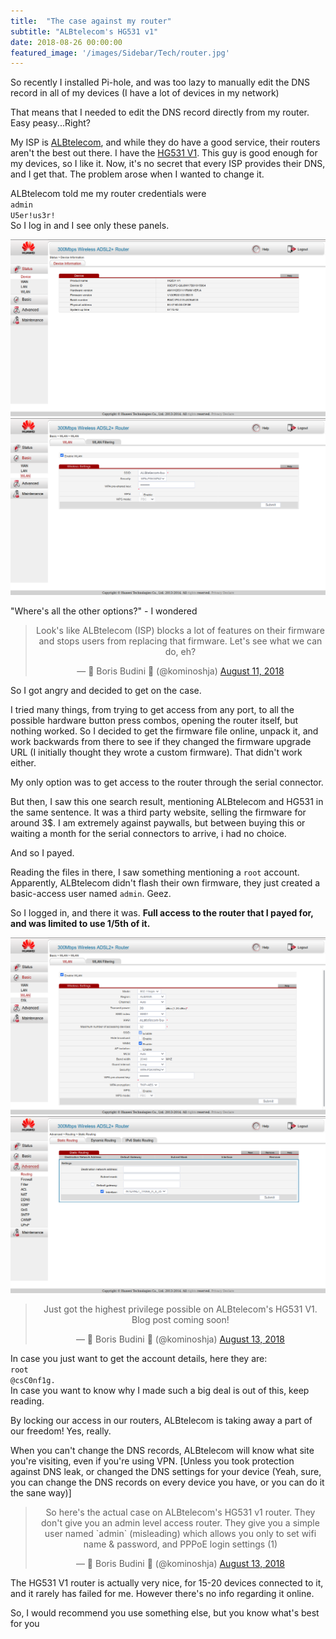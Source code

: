 ```yaml
---
title:  "The case against my router"
subtitle: "ALBtelecom's HG531 v1"
date: 2018-08-26 00:00:00
featured_image: '/images/Sidebar/Tech/router.jpg'
---
```


So recently I installed Pi-hole, and was too lazy to manually edit the DNS record in all of my devices (I have a lot of devices in my network)

That means that I needed to edit the DNS record directly from my router. Easy peasy...Right?

My ISP is [ALBtelecom](https://www.albtelecom.al), and while they do have a good service, their routers aren't the best out there. I have the [HG531 V1](https://consumer.huawei.com/eg-en/support/smart-home/hg531-v1-10/). This guy is good enough for my devices, so I like it.
Now, it's no secret that every ISP provides their DNS, and I get that.
The problem arose when I wanted to change it.

ALBtelecom told me my router credentials were
<br />`admin`<br />`U5er!us3r!`<br />
So I log in and I see only these panels.

<div class="gallery" data-columns="2">
	<img src="/images/Tech/router/admin1.png">
	<img src="/images/Tech/router/admin2.png">
</div>

"Where's all the other options?" - I wondered
<center><blockquote class="twitter-tweet" data-lang="en"><p lang="en" dir="ltr">Look&#39;s like ALBtelecom (ISP) blocks a lot of features on their firmware and stops users from replacing that firmware. Let&#39;s see what we can do, eh?</p>&mdash; 👾 Boris Budini 👾 (@kominoshja) <a href="https://twitter.com/kominoshja/status/1028427917792096257?ref_src=twsrc%5Etfw">August 11, 2018</a></blockquote><script async src="https://platform.twitter.com/widgets.js" charset="utf-8"></script></center>
So I got angry and decided to get on the case.


I tried many things, from trying to get access from any port, to all the possible hardware button press combos, opening the router itself, but nothing worked. So I decided to get the firmware file online, unpack it, and work backwards from there to see if they changed the firmware upgrade URL (I initially thought they wrote a custom firmware). That didn't work either.

My only option was to get access to the router through the serial connector.

But then, I saw this one search result, mentioning ALBtelecom and HG531 in the same sentence.
It was a third party website, selling the firmware for around 3$. I am extremely against paywalls, but between buying this or waiting a month for the serial connectors to arrive, i had no choice.

And so I payed.

Reading the files in there, I saw something mentioning a `root` account.  Apparently, ALBtelecom didn't flash their own firmware, they just created a basic-access user named `admin`. Geez.

So I logged in, and there it was. **Full access to the router that I payed for, and was limited to use 1/5th of it.**

<div class="gallery" data-columns="2">
	<img src="/images/Tech/router/root1.png">
	<img src="/images/Tech/router/root2.png">
</div>

<center><blockquote class="twitter-tweet" data-lang="en"><p lang="en" dir="ltr">Just got the highest privilege possible on ALBtelecom&#39;s HG531 V1. Blog post coming soon!</p>&mdash; 👾 Boris Budini 👾 (@kominoshja) <a href="https://twitter.com/kominoshja/status/1028949947251609600?ref_src=twsrc%5Etfw">August 13, 2018</a></blockquote><script async src="https://platform.twitter.com/widgets.js" charset="utf-8"></script></center>

In case you just want to get the account details, here they are:
<br />`root`<br />`@csC0nf1g.`<br />
In case you want to know why I made such a big deal is out of this, keep reading.

By locking our access in our routers, ALBtelecom is taking away a part of our freedom!
Yes, really.

When you can't change the DNS records, ALBtelecom will know what site you're visiting, even if you're using VPN. [Unless you took protection against DNS leak, or changed the DNS settings for your device (Yeah, sure, you can change the DNS records on every device you have, or you can do it the sane way)]

<center><blockquote class="twitter-tweet" data-lang="en"><p lang="en" dir="ltr">So here&#39;s the actual case on ALBtelecom&#39;s HG531 v1 router. They don&#39;t give you an admin level access router. They give you a simple user named `admin` (misleading) which allows you only to set wifi name &amp; password, and PPPoE login settings (1)</p>&mdash; 👾 Boris Budini 👾 (@kominoshja) <a href="https://twitter.com/kominoshja/status/1029015232801398784?ref_src=twsrc%5Etfw">August 13, 2018</a></blockquote><script async src="https://platform.twitter.com/widgets.js" charset="utf-8"></script></center>

The HG531 V1 router is actually very nice, for 15-20 devices connected to it, and it rarely has failed for me. However there's no info regarding it online.

So, I would recommend you use something else, but you know what's best for you

<script src="https://platform.twitter.com/widgets.js" charset="utf-8"></script>
